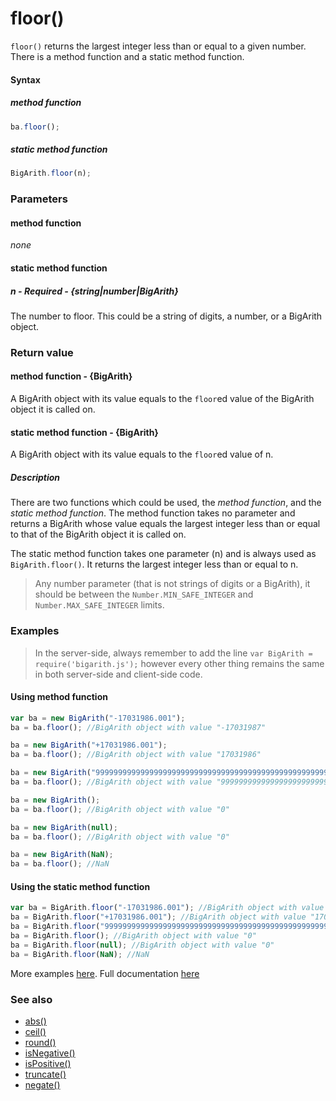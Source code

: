 # floor()
<code>floor()</code> returns the largest integer less than or equal to a given number. There is a method function and a static method function.

#### Syntax
##### method function
```javascript
ba.floor();
```

##### static method function
```javascript
BigArith.floor(n);
```
 
### Parameters
#### method function
*none*

#### static method function
##### n - Required - {string|number|BigArith}
The number to floor. This could be a string of digits, a number, or a BigArith object.

### Return value
#### method function - {BigArith}
A BigArith object with its value equals to the <code>floor</code>ed value of the BigArith object it is called on.

#### static method function - {BigArith}
A BigArith object with its value equals to the <code>floor</code>ed value of n.

##### Description
There are two functions which could be used, the *method function*, and the *static method function*. The method function takes no parameter and returns a BigArith whose value equals the largest integer less than or equal to that of the BigArith object it is called on.

The static method function takes one parameter (n) and is always used as <code>BigArith.floor()</code>. It returns the largest integer less than or equal to n. 

> Any number parameter (that is not strings of digits or a BigArith), it should be between the <code>Number.MIN_SAFE_INTEGER</code> and <code>Number.MAX_SAFE_INTEGER</code> limits.


### Examples

> In the server-side, always remember to add the line `var BigArith = require('bigarith.js');` however every other thing remains the same in both server-side and client-side code.

#### Using method function

```javascript
var ba = new BigArith("-17031986.001");
ba = ba.floor(); //BigArith object with value "-17031987"

ba = new BigArith("+17031986.001");
ba = ba.floor(); //BigArith object with value "17031986"

ba = new BigArith("999999999999999999999999999999999999999999999999999999999999999999999999999999999999999999999.999");
ba = ba.floor(); //BigArith object with value "999999999999999999999999999999999999999999999999999999999999999999999999999999999999999999999"

ba = new BigArith();
ba = ba.floor(); //BigArith object with value "0" 

ba = new BigArith(null);
ba = ba.floor(); //BigArith object with value "0" 

ba = new BigArith(NaN);
ba = ba.floor(); //NaN
```

#### Using the static method function

```javascript
var ba = BigArith.floor("-17031986.001"); //BigArith object with value "-17031987"
ba = BigArith.floor("+17031986.001"); //BigArith object with value "17031986"
ba = BigArith.floor("999999999999999999999999999999999999999999999999999999999999999999999999999999999999999999999.999"); //BigArith object with value "999999999999999999999999999999999999999999999999999999999999999999999999999999999999999999999"
ba = BigArith.floor(); //BigArith object with value "0"
ba = BigArith.floor(null); //BigArith object with value "0"
ba = BigArith.floor(NaN); //NaN
```

More examples [here](https://github.com/osofem/BigArith.js/tree/master/examples/). Full documentation [here](https://github.com/osofem/BigArith.js/tree/master/documentation)

### See also
* [abs()](https://osofem.github.io/BigArith.js/documentation/abs.html)
* [ceil()](https://osofem.github.io/BigArith.js/documentation/ceil.html)
* [round()](https://osofem.github.io/BigArith.js/documentation/round.html)
* [isNegative()](https://osofem.github.io/BigArith.js/documentation/isnegative.html)
* [isPositive()](https://osofem.github.io/BigArith.js/documentation/ispositive.html)
* [truncate()](https://osofem.github.io/BigArith.js/documentation/truncate.html)
* [negate()](https://osofem.github.io/BigArith.js/documentation/negate.html)